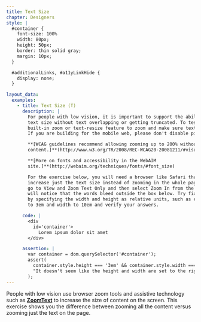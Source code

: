 ```yaml
---
title: Text Size
chapter: Designers
style: |
  #container {
    font-size: 100%
    width: 80px;
    height: 50px;
    border: thin solid gray;
    margin: 10px;
  }

  #additionalLinks, #a11yLinkHide {
    display: none;
  }

layout_data:
  examples:
    - title: Text Size (T)
      description: |
        For people with low vision, it is important to support the ability to increase
        text size without text overlapping or getting truncated. To test, use your browser's
        built-in zoom or text-resize feature to zoom and make sure text is still readable.
        If you are building for the mobile web, please don't disable pinch and zoom.

        **[WCAG guidelines recommend allowing zooming up to 200% without loss of 
        content.]**(http://www.w3.org/TR/2008/REC-WCAG20-20081211/#visual-audio-contrast-scale)

        **[More on fonts and accessibility in the WebAIM 
        site.]**(http://webaim.org/techniques/fonts/#font_size)

        For the exercise below, you will need a browser like Safari that allows you to
        increase just the text size instead of zooming in the whole page. On Safari,
        go to View and Zoom Text Only and then select Zoom In from the same menu. You
        will notice that the words bleed outside the box below. Try fixing this example
        by specifying the width and height as relative units, such as ems. Set the height
        to 3em and width to 10em and verify your answers.

      code: |
        <div
          id='container'>
            Lorem ipsum dolor sit amet
        </div>

      assertion: |
        var container = dom.querySelector('#container');
        assert(
          container.style.height === '3em' && container.style.width === '10em',
          "It doesn't seem like the height and width are set to the right ems"
        );
---
```

People with low vision use browser zoom tools and assistive technology such as
**[ZoomText](http://www.aisquared.com/products/zoomtext/)** to increase the size of 
content on the screen. This exercise shows you the difference between zooming 
all the content versus zooming just the text on the page.
